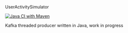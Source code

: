 UserActivitySimulator

[![Java CI with Maven](https://github.com/JCHDeveloperGuy/UserActivitySimulator/actions/workflows/release.yml/badge.svg)](https://github.com/JCHDeveloperGuy/UserActivitySimulator/actions/workflows/release.yml)

Kafka threaded producer written in Java, work in progress
